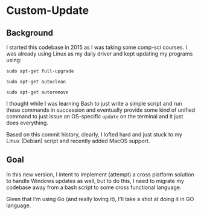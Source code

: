 # Custom-Update

## Background
I started this codebase in 2015 as I was taking some comp-sci courses. I was already using Linux as my daily driver and kept updating my programs using:

`sudo apt-get full-upgrade`

`sudo apt-get autoclean`

`sudo apt-get autoremove`

I thought while I was learning Bash to just write a simple script and run these commands in succession and eventually provide some kind of unified command to just issue an OS-specific `update` on the terminal and it just does everything.

Based on this commit history, clearly, I lofted hard and just stuck to my Linux (Debian) script and recently added MacOS support.

## Goal

In this new version, I intent to implement (attempt) a cross platform solution to handle Windows updates as well, but to do this, I need to migrate my codebase away from a bash script to some cross functional language.

Given that I'm using Go (and really loving it), I'll take a shot at doing it in GO language.
